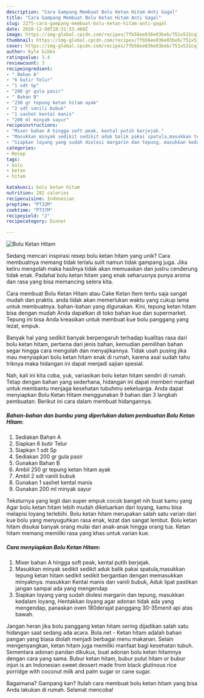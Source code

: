 ```yaml
---
description: "Cara Gampang Membuat Bolu Ketan Hitam Anti Gagal"
title: "Cara Gampang Membuat Bolu Ketan Hitam Anti Gagal"
slug: 2275-cara-gampang-membuat-bolu-ketan-hitam-anti-gagal
date: 2020-12-08T18:31:53.468Z
image: https://img-global.cpcdn.com/recipes/7fb56ee036e03beb/751x532cq70/bolu-ketan-hitam-foto-resep-utama.jpg
thumbnail: https://img-global.cpcdn.com/recipes/7fb56ee036e03beb/751x532cq70/bolu-ketan-hitam-foto-resep-utama.jpg
cover: https://img-global.cpcdn.com/recipes/7fb56ee036e03beb/751x532cq70/bolu-ketan-hitam-foto-resep-utama.jpg
author: Kyle Gibbs
ratingvalue: 3.4
reviewcount: 3
recipeingredient:
- " Bahan A"
- "6 butir Telur"
- "1 sdt Sp"
- "200 gr gula pasir"
- " Bahan B"
- "250 gr tepung ketan hitam ayak"
- "2 sdt vanili bubuk"
- "1 sashet kental manis"
- "200 ml minyak sayur"
recipeinstructions:
- "Mixer bahan A hingga soft peak, kental putih berjejak."
- "Masukkan minyak sedikit sedikit aduk balik pakai spatula,masukkan tepung ketan hitam sedikit sedikit bergantian dengan memasukkan minyaknya. masukkan Kental manis dan vanili bubuk, Aduk lipat pastikan jangan sampai ada yang mengendap"
- "Siapkan loyang yang sudah diolesi margarin dan tepung, masukkan kedalam loyang, Hentakkan loyang agar adonan tidak ada yang mengendap, panaskan oven 180derajat panggang 30-35menit api atas bawah."
categories:
- Resep
tags:
- bolu
- ketan
- hitam

katakunci: bolu ketan hitam 
nutrition: 282 calories
recipecuisine: Indonesian
preptime: "PT32M"
cooktime: "PT37M"
recipeyield: "2"
recipecategory: Dinner

---
```



![Bolu Ketan Hitam](https://img-global.cpcdn.com/recipes/7fb56ee036e03beb/751x532cq70/bolu-ketan-hitam-foto-resep-utama.jpg)

Sedang mencari inspirasi resep bolu ketan hitam yang unik? Cara membuatnya memang tidak terlalu sulit namun tidak gampang juga. Jika keliru mengolah maka hasilnya tidak akan memuaskan dan justru cenderung tidak enak. Padahal bolu ketan hitam yang enak seharusnya punya aroma dan rasa yang bisa memancing selera kita.

Cara membuat Bolu Ketan Hitam atau Cake Ketan Item tentu saja sangat mudah dan praktis. anda tidak akan memerlukan waktu yang cukup lama untuk membuatnya. bahan-bahan yang digunakan. Kini, tepung ketan hitam bisa dengan mudah Anda dapatkan di toko bahan kue dan supermarket. Tepung ini bisa Anda kreasikan untuk membuat kue bolu panggang yang lezat, empuk.

Banyak hal yang sedikit banyak berpengaruh terhadap kualitas rasa dari bolu ketan hitam, pertama dari jenis bahan, kemudian pemilihan bahan segar hingga cara mengolah dan menyajikannya. Tidak usah pusing jika mau menyiapkan bolu ketan hitam enak di rumah, karena asal sudah tahu triknya maka hidangan ini dapat menjadi sajian spesial.


Nah, kali ini kita coba, yuk, variasikan bolu ketan hitam sendiri di rumah. Tetap dengan bahan yang sederhana, hidangan ini dapat memberi manfaat untuk membantu menjaga kesehatan tubuhmu sekeluarga. Anda dapat menyiapkan Bolu Ketan Hitam menggunakan 9 bahan dan 3 langkah pembuatan. Berikut ini cara dalam membuat hidangannya.

<!--inarticleads1-->

##### Bahan-bahan dan bumbu yang diperlukan dalam pembuatan Bolu Ketan Hitam:

1. Sediakan  Bahan A
1. Siapkan 6 butir Telur
1. Siapkan 1 sdt Sp
1. Sediakan 200 gr gula pasir
1. Gunakan  Bahan B
1. Ambil 250 gr tepung ketan hitam ayak
1. Ambil 2 sdt vanili bubuk
1. Gunakan 1 sashet kental manis
1. Gunakan 200 ml minyak sayur


Teksturnya yang legit dan super empuk cocok banget nih buat kamu yang Agar bolu ketan hitam lebih mudah dikeluarkan dari loyang, kamu bisa melapisi loyang terlebihi. Bolu ketan hitam merupakan salah satu varian dari kue bolu yang menyuguhkan rasa enak, lezat dan sangat lembut. Bolu ketan hitam disukai banyak orang mulai dari anak-anak hingga orang tua. Ketan hitam memang memiliki rasa yang khas untuk varian kue. 

<!--inarticleads2-->

##### Cara menyiapkan Bolu Ketan Hitam:

1. Mixer bahan A hingga soft peak, kental putih berjejak.
1. Masukkan minyak sedikit sedikit aduk balik pakai spatula,masukkan tepung ketan hitam sedikit sedikit bergantian dengan memasukkan minyaknya. masukkan Kental manis dan vanili bubuk, Aduk lipat pastikan jangan sampai ada yang mengendap
1. Siapkan loyang yang sudah diolesi margarin dan tepung, masukkan kedalam loyang, Hentakkan loyang agar adonan tidak ada yang mengendap, panaskan oven 180derajat panggang 30-35menit api atas bawah.


Jangan heran jika bolu panggang ketan hitam sering dijadikan salah satu hidangan saat sedang ada acara. Bola.net - Ketan hitam adalah bahan pangan yang biasa diolah menjadi berbagai menu makanan. Selain mengenyangkan, ketan hitam juga memiliki manfaat bagi kesehatan tubuh. Sementara adonan pandan dikukus, buat adonan bolu ketan hitamnya dengan cara yang sama. Bubur ketan hitam, bubur pulut hitam or bubur injun is an Indonesian sweet dessert made from black glutinous rice porridge with coconut milk and palm sugar or cane sugar. 

Bagaimana? Gampang kan? Itulah cara membuat bolu ketan hitam yang bisa Anda lakukan di rumah. Selamat mencoba!
